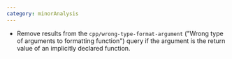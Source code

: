 ```yaml
---
category: minorAnalysis
---
```

* Remove results from the `cpp/wrong-type-format-argument` ("Wrong type of arguments to formatting function") query if the argument is the return value of an implicitly declared function.
